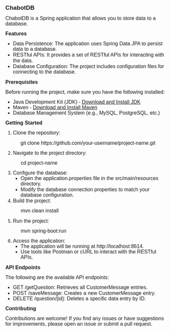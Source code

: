 <p class="MsoNormal"><b><span style="font-size:14.0pt;line-height:107%;
font-family:&quot;Arial&quot;,sans-serif;mso-fareast-font-family:&quot;Times New Roman&quot;;
mso-font-kerning:18.0pt;mso-ansi-language:EN-US">ChabotDB<o:p></o:p></span></b></p>

<p class="MsoNormal"><span style="font-size:12.0pt;line-height:107%;font-family:
&quot;Arial&quot;,sans-serif;mso-fareast-font-family:&quot;Times New Roman&quot;;mso-font-kerning:
18.0pt;mso-ansi-language:EN-US">ChabotDB<b> </b>is a Spring application that
allows you to store data to a database.</span></p>

<p class="MsoNormal"><b><span style="font-size:12.0pt;line-height:107%;
font-family:&quot;Arial&quot;,sans-serif;mso-fareast-font-family:&quot;Times New Roman&quot;;
mso-font-kerning:18.0pt;mso-ansi-language:EN-US">Features<o:p></o:p></span></b></p>

<ul style="margin-top:0cm" type="disc">
 <li class="MsoNormal"><span style="font-size:12.0pt;line-height:107%;font-family:&quot;Arial&quot;,sans-serif;
     mso-fareast-font-family:&quot;Times New Roman&quot;;mso-font-kerning:18.0pt;
     mso-ansi-language:EN-US">Data Persistence: The application uses Spring
     Data JPA to persist data to a database.<o:p></o:p></span></li>
 <li class="MsoNormal"><span style="font-size:12.0pt;line-height:107%;font-family:&quot;Arial&quot;,sans-serif;
     mso-fareast-font-family:&quot;Times New Roman&quot;;mso-font-kerning:18.0pt;
     mso-ansi-language:EN-US">RESTful APIs: It provides a set of RESTful APIs
     for interacting with the data.<o:p></o:p></span></li>
 <li class="MsoNormal"><span style="font-size:12.0pt;line-height:107%;font-family:&quot;Arial&quot;,sans-serif;
     mso-fareast-font-family:&quot;Times New Roman&quot;;mso-font-kerning:18.0pt;
     mso-ansi-language:EN-US">Database Configuration: The project includes
     configuration files for connecting to the database.<o:p></o:p></span></li>
</ul>

<p class="MsoNormal"><b><span style="font-size:12.0pt;line-height:107%;
font-family:&quot;Arial&quot;,sans-serif;mso-fareast-font-family:&quot;Times New Roman&quot;;
mso-font-kerning:18.0pt;mso-ansi-language:EN-US">Prerequisites<o:p></o:p></span></b></p>

<p class="MsoNormal"><span style="font-size:12.0pt;line-height:107%;font-family:
&quot;Arial&quot;,sans-serif;mso-fareast-font-family:&quot;Times New Roman&quot;;mso-font-kerning:
18.0pt;mso-ansi-language:EN-US">Before running the project, make sure you have
the following installed:<o:p></o:p></span></p>

<ul style="margin-top:0cm" type="disc">
 <li class="MsoNormal"><span style="font-size:12.0pt;line-height:107%;font-family:&quot;Arial&quot;,sans-serif;
     mso-fareast-font-family:&quot;Times New Roman&quot;;mso-font-kerning:18.0pt;
     mso-ansi-language:EN-US">Java Development Kit (JDK) - <a href="https://www.oracle.com/java/technologies/javase-jdk11-downloads.html" target="_new">Download and Install JDK</a><o:p></o:p></span></li>
 <li class="MsoNormal"><span style="font-size:12.0pt;line-height:107%;font-family:&quot;Arial&quot;,sans-serif;
     mso-fareast-font-family:&quot;Times New Roman&quot;;mso-font-kerning:18.0pt;
     mso-ansi-language:EN-US">Maven - <a href="https://maven.apache.org/download.cgi" target="_new">Download and
     Install Maven</a><o:p></o:p></span></li>
 <li class="MsoNormal"><span style="font-size:12.0pt;line-height:107%;font-family:&quot;Arial&quot;,sans-serif;
     mso-fareast-font-family:&quot;Times New Roman&quot;;mso-font-kerning:18.0pt;
     mso-ansi-language:EN-US">Database Management System (e.g., MySQL,
     PostgreSQL, etc.)<o:p></o:p></span></li>
</ul>

<p class="MsoNormal"><b><span style="font-size:12.0pt;line-height:107%;
font-family:&quot;Arial&quot;,sans-serif;mso-fareast-font-family:&quot;Times New Roman&quot;;
mso-font-kerning:18.0pt;mso-ansi-language:EN-US">Getting Started<o:p></o:p></span></b></p>

<ol style="margin-top:0cm" start="1" type="1">
 <li class="MsoNormal"><span style="font-size:12.0pt;line-height:107%;font-family:&quot;Arial&quot;,sans-serif;
     mso-fareast-font-family:&quot;Times New Roman&quot;;mso-font-kerning:18.0pt;
     mso-ansi-language:EN-US">Clone the repository:<o:p></o:p></span></li>
</ol>

<p class="MsoNormal" style="text-indent:35.4pt"><span style="font-size:12.0pt;
line-height:107%;font-family:&quot;Arial&quot;,sans-serif;mso-fareast-font-family:&quot;Times New Roman&quot;;
mso-font-kerning:18.0pt;mso-ansi-language:EN-US">git clone
https://github.com/your-username/project-name.git <o:p></o:p></span></p>

<ol style="margin-top:0cm" start="2" type="1">
 <li class="MsoNormal"><span style="font-size:12.0pt;line-height:107%;font-family:&quot;Arial&quot;,sans-serif;
     mso-fareast-font-family:&quot;Times New Roman&quot;;mso-font-kerning:18.0pt;
     mso-ansi-language:EN-US">Navigate to the project directory:<o:p></o:p></span></li>
</ol>

<p class="MsoNormal" style="margin-left:35.4pt;text-indent:.6pt"><span style="font-size:12.0pt;line-height:107%;font-family:&quot;Arial&quot;,sans-serif;
mso-fareast-font-family:&quot;Times New Roman&quot;;mso-font-kerning:18.0pt;mso-ansi-language:
EN-US">cd project-name <o:p></o:p></span></p>

<ol style="margin-top:0cm" start="3" type="1">
 <li class="MsoNormal"><span style="font-size:12.0pt;line-height:107%;font-family:&quot;Arial&quot;,sans-serif;
     mso-fareast-font-family:&quot;Times New Roman&quot;;mso-font-kerning:18.0pt;
     mso-ansi-language:EN-US">Configure the database:<o:p></o:p></span></li>
 <ul style="margin-top:0cm" type="disc">
  <li class="MsoNormal"><span style="font-size:12.0pt;line-height:107%;font-family:&quot;Arial&quot;,sans-serif;
      mso-fareast-font-family:&quot;Times New Roman&quot;;mso-font-kerning:18.0pt;
      mso-ansi-language:EN-US">Open the application.properties file in the src/main/resources
      directory.<o:p></o:p></span></li>
  <li class="MsoNormal"><span style="font-size:12.0pt;line-height:107%;font-family:&quot;Arial&quot;,sans-serif;
      mso-fareast-font-family:&quot;Times New Roman&quot;;mso-font-kerning:18.0pt;
      mso-ansi-language:EN-US">Modify the database connection properties to
      match your database configuration.<o:p></o:p></span></li>
 </ul>
 <li class="MsoNormal"><span style="font-size:12.0pt;line-height:107%;font-family:&quot;Arial&quot;,sans-serif;
     mso-fareast-font-family:&quot;Times New Roman&quot;;mso-font-kerning:18.0pt;
     mso-ansi-language:EN-US">Build the project:<o:p></o:p></span></li>
</ol>

<p class="MsoNormal" style="margin-left:.6pt;text-indent:35.4pt"><span style="font-size:12.0pt;line-height:107%;font-family:&quot;Arial&quot;,sans-serif;
mso-fareast-font-family:&quot;Times New Roman&quot;;mso-font-kerning:18.0pt;mso-ansi-language:
EN-US">mvn clean install <o:p></o:p></span></p>

<ol style="margin-top:0cm" start="5" type="1">
 <li class="MsoNormal"><span style="font-size:12.0pt;line-height:107%;font-family:&quot;Arial&quot;,sans-serif;
     mso-fareast-font-family:&quot;Times New Roman&quot;;mso-font-kerning:18.0pt;
     mso-ansi-language:EN-US">Run the project:<o:p></o:p></span></li>
</ol>

<p class="MsoNormal" style="margin-left:.6pt;text-indent:35.4pt"><span style="font-size:12.0pt;line-height:107%;font-family:&quot;Arial&quot;,sans-serif;
mso-fareast-font-family:&quot;Times New Roman&quot;;mso-font-kerning:18.0pt;mso-ansi-language:
EN-US">mvn spring-boot:run <o:p></o:p></span></p>

<ol style="margin-top:0cm" start="6" type="1">
 <li class="MsoNormal"><span style="font-size:12.0pt;line-height:107%;font-family:&quot;Arial&quot;,sans-serif;
     mso-fareast-font-family:&quot;Times New Roman&quot;;mso-font-kerning:18.0pt;
     mso-ansi-language:EN-US">Access the application:<o:p></o:p></span></li>
 <ul style="margin-top:0cm" type="disc">
  <li class="MsoNormal"><span style="font-size:12.0pt;line-height:107%;font-family:&quot;Arial&quot;,sans-serif;
      mso-fareast-font-family:&quot;Times New Roman&quot;;mso-font-kerning:18.0pt;
      mso-ansi-language:EN-US">The application will be running at http://localhost:8614.<o:p></o:p></span></li>
  <li class="MsoNormal"><span style="font-size:12.0pt;line-height:107%;font-family:&quot;Arial&quot;,sans-serif;
      mso-fareast-font-family:&quot;Times New Roman&quot;;mso-font-kerning:18.0pt;
      mso-ansi-language:EN-US">Use tools like Postman or cURL to interact with
      the RESTful APIs.<o:p></o:p></span></li>
 </ul>
</ol>

<p class="MsoNormal"><b><span style="font-size:12.0pt;line-height:107%;
font-family:&quot;Arial&quot;,sans-serif;mso-fareast-font-family:&quot;Times New Roman&quot;;
mso-font-kerning:18.0pt;mso-ansi-language:EN-US">API Endpoints<o:p></o:p></span></b></p>

<p class="MsoNormal"><span style="font-size:12.0pt;line-height:107%;font-family:
&quot;Arial&quot;,sans-serif;mso-fareast-font-family:&quot;Times New Roman&quot;;mso-font-kerning:
18.0pt;mso-ansi-language:EN-US">The following are the available API endpoints:<o:p></o:p></span></p>

<ul style="margin-top:0cm" type="disc">
 <li class="MsoNormal"><span style="font-size:12.0pt;line-height:107%;font-family:&quot;Arial&quot;,sans-serif;
     mso-fareast-font-family:&quot;Times New Roman&quot;;mso-font-kerning:18.0pt;
     mso-ansi-language:EN-US">GET /getQuestion: Retrieves all CustomerMessage
     entries.<o:p></o:p></span></li>
 <li class="MsoNormal"><span style="font-size:12.0pt;line-height:107%;font-family:&quot;Arial&quot;,sans-serif;
     mso-fareast-font-family:&quot;Times New Roman&quot;;mso-font-kerning:18.0pt;
     mso-ansi-language:EN-US">POST /saveMessage: Creates a new CustomerMessage entry.<o:p></o:p></span></li>
 <li class="MsoNormal"><span style="font-size:12.0pt;line-height:107%;font-family:&quot;Arial&quot;,sans-serif;
     mso-fareast-font-family:&quot;Times New Roman&quot;;mso-font-kerning:18.0pt;
     mso-ansi-language:EN-US">DELETE /question/{id}: Deletes a specific data
     entry by ID.<o:p></o:p></span></li>
</ul>

<p class="MsoNormal"><b><span style="font-size:12.0pt;line-height:107%;
font-family:&quot;Arial&quot;,sans-serif;mso-fareast-font-family:&quot;Times New Roman&quot;;
mso-font-kerning:18.0pt;mso-ansi-language:EN-US">Contributing<o:p></o:p></span></b></p>

<p class="MsoNormal"><span style="font-size:12.0pt;line-height:107%;font-family:
&quot;Arial&quot;,sans-serif;mso-fareast-font-family:&quot;Times New Roman&quot;;mso-font-kerning:
18.0pt;mso-ansi-language:EN-US">Contributions are welcome! If you find any
issues or have suggestions for improvements, please open an issue or submit a
pull request.<o:p></o:p></span></p>

<!-- <p class="MsoNormal"><b><span style="font-size:12.0pt;line-height:107%;
font-family:&quot;Arial&quot;,sans-serif;mso-fareast-font-family:&quot;Times New Roman&quot;;
mso-font-kerning:18.0pt;mso-ansi-language:EN-US">Contact<o:p></o:p></span></b></p> -->

<!-- <p class="MsoNormal"><span style="font-size:12.0pt;line-height:107%;font-family:
&quot;Arial&quot;,sans-serif;mso-fareast-font-family:&quot;Times New Roman&quot;;mso-font-kerning:
18.0pt;mso-ansi-language:EN-US">If you have any questions or need further
assistance, please feel free to contact me at <a href="mailto:dtuanlieb@gmail.com">dtuanlieb@gmail.com</a>.<o:p></o:p></span></p> -->

<p class="MsoNormal"><span style="font-size:12.0pt;line-height:107%;font-family:
&quot;Arial&quot;,sans-serif;mso-ansi-language:EN-US">&nbsp;</span></p>
